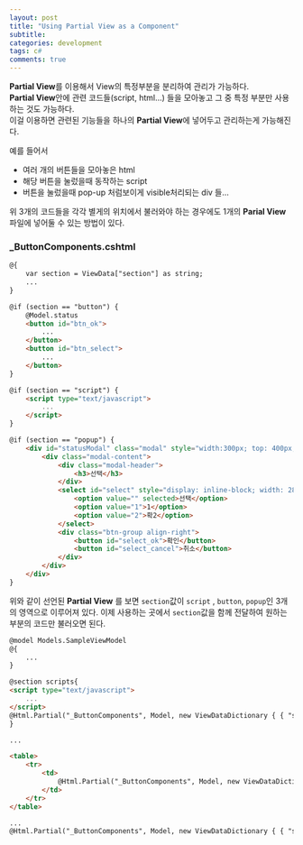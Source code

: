 ```yaml
---
layout: post
title: "Using Partial View as a Component"
subtitle:  
categories: development
tags: c#
comments: true
---
```


**Partial View**를 이용해서 View의 특정부분을 분리하여 관리가 가능하다.  
**Partial View**안에 관련 코드들(script, html...) 들을 모아놓고 그 중 특정 부분만 사용하는 것도 가능하다.  
이걸 이용하면 관련된 기능들을 하나의 **Partial View**에 넣어두고 관리하는게 가능해진다.

예를 들어서

- 여러 개의 버튼들을 모아놓은 html
- 해당 버튼을 눌렀을때 동작하는 script
- 버튼을 눌렀을때 pop-up 처럼보이게 visible처리되는 div 들...

위 3개의 코드들을 각각 별게의 위치에서 불러와야 하는 경우에도 1개의 **Parial View** 파일에 넣어둘 수 있는 방법이 있다.

### _ButtonComponents.cshtml
```HTML
@{
	var section = ViewData["section"] as string;
    ...
}

@if (section == "button") {
	@Model.status
	<button id="btn_ok">
        ...
	</button>
	<button id="btn_select">
        ...
	</button>
}

@if (section == "script") {
	<script type="text/javascript">
        ...
	</script>
}

@if (section == "popup") {
	<div id="statusModal" class="modal" style="width:300px; top: 400px;">
		<div class="modal-content">
			<div class="modal-header">
				<h3>선택</h3>
			</div>
            <select id="select" style="display: inline-block; width: 280px;">
                <option value="" selected>선택</option>
                <option value="1">1</option>
                <option value="2">확2</option>
            </select>
			<div class="btn-group align-right">
				<button id="select_ok">확인</button>
				<button id="select_cancel">취소</button>
			</div>
		</div>
	</div>
}
```

위와 같이 선언된 **Partial View** 를 보면 `section`값이 `script` , `button`, `popup`인 3개의 영역으로 이루어져 있다. 이제 사용하는 곳에서 `section`값을 함께 전달하여 원하는 부분의 코드만 불러오면 된다.

```HTML
@model Models.SampleViewModel
@{
    ...
}

@section scripts{
<script type="text/javascript">
    ...
</script>
@Html.Partial("_ButtonComponents", Model, new ViewDataDictionary { { "section", "script" } } )
}

...

<table>
    <tr>
        <td>
            @Html.Partial("_ButtonComponents", Model, new ViewDataDictionary { { "section", "button" } } )
        </td>
    </tr>
</table>

...
@Html.Partial("_ButtonComponents", Model, new ViewDataDictionary { { "section", "popup" } })
```
